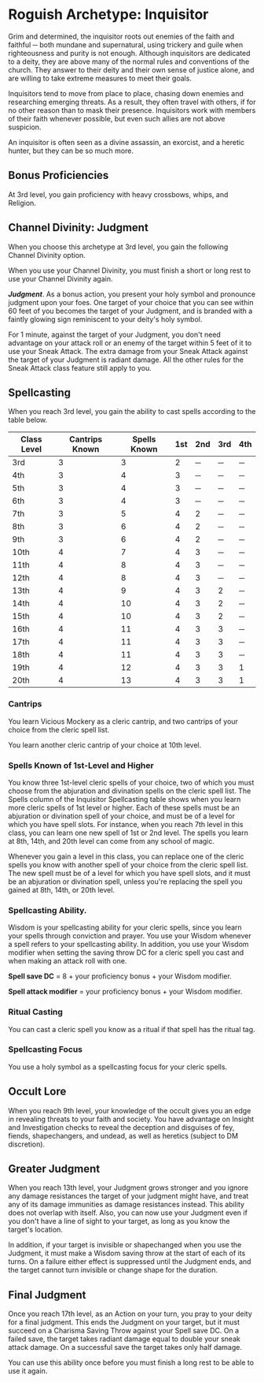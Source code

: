 # Roguish Archetype: Inquisitor
Grim and determined, the inquisitor roots out enemies of the faith and faithful ─ both mundane and supernatural, using trickery and guile when righteousness and purity is not enough. Although inquisitors are dedicated to a deity, they are above many of the normal rules and conventions of the church. They answer to their deity and their own sense of justice alone, and are willing to take extreme measures to meet their goals.

Inquisitors tend to move from place to place, chasing down enemies and researching emerging threats. As a result, they often travel with others, if for no other reason than to mask their presence. Inquisitors work with members of their faith whenever possible, but even such allies are not above suspicion.

An inquisitor is often seen as a divine assassin, an exorcist, and a heretic hunter, but they can be so much more.

## Bonus Proficiencies
At 3rd level, you gain proficiency with heavy crossbows, whips, and Religion.

## Channel Divinity: Judgment
When you choose this archetype at 3rd level, you gain the following Channel Divinity option.

When you use your Channel Divinity, you must finish a short or long rest to use your Channel Divinity again.

***Judgment***. As a bonus action, you present your holy symbol and pronounce judgment upon your foes. One target of your choice that you can see within 60 feet of you becomes the target of your Judgment, and is branded with a faintly glowing sign reminiscent to your deity's holy symbol.

For 1 minute, against the target of your Judgment, you don't need advantage on your attack roll or an enemy of the target within 5 feet of it to use your Sneak Attack. The extra damage from your Sneak Attack against the target of your Judgment is radiant damage. All the other rules for the Sneak Attack class feature still apply to you.

## Spellcasting
When you reach 3rd level, you gain the ability to cast spells according to the table below.

Class Level|Cantrips Known|Spells Known|1st|2nd|3rd|4th
-----------|--------------|------------|---|---|---|---
3rd|3|3|2|─|─|─
4th|3|4|3|─|─|─ 
5th|3|4|3|─|─|─ 
6th|3|4|3|─|─|─ 
7th|3|5|4|2|─|─ 
8th|3|6|4|2|─|─ 
9th|3|6|4|2|─|─ 
10th|4|7|4|3|─|─ 
11th|4|8|4|3|─|─ 
12th|4|8|4|3|─|─ 
13th|4|9|4|3|2|─ 
14th|4|10|4|3|2|─ 
15th|4|10|4|3|2|─ 
16th|4|11|4|3|3|─ 
17th|4|11|4|3|3|─ 
18th|4|11|4|3|3|─ 
19th|4|12|4|3|3|1 
20th|4|13|4|3|3|1

### Cantrips
You learn Vicious Mockery as a cleric cantrip, and two cantrips of your choice from the cleric spell list.

You learn another cleric cantrip of your choice at 10th level.

### Spells Known of 1st-Level and Higher
You know three 1st-level cleric spells of your choice, two of which you must choose from the abjuration and divination spells on the cleric spell list. The Spells column of the Inquisitor Spellcasting table shows when you learn more cleric spells of 1st level or higher. Each of these spells must be an abjuration or divination spell of your choice, and must be of a level for which you have spell slots. For instance, when you reach 7th level in this class, you can learn one new spell of 1st or 2nd level. The spells you learn at 8th, 14th, and 20th level can come from any school of magic.

Whenever you gain a level in this class, you can replace one of the cleric spells you know with another spell of your choice from the cleric spell list. The new spell must be of a level for which you have spell slots, and it must be an abjuration or divination spell, unless you're replacing the spell you gained at 8th, 14th, or 20th level.

### Spellcasting Ability.
Wisdom is your spellcasting ability for your cleric spells, since you learn your spells through conviction and prayer. You use your Wisdom whenever a spell refers to your spellcasting ability. In addition, you use your Wisdom modifier when setting the saving throw DC for a cleric spell you cast and when making an attack roll with one.

**Spell save DC** = 8 + your proficiency bonus + your Wisdom modifier.

**Spell attack modifier** = your proficiency bonus + your Wisdom modifier.

### Ritual Casting
You can cast a cleric spell you know as a ritual if that spell has the ritual tag.

### Spellcasting Focus
You use a holy symbol as a spellcasting focus for your cleric spells.

## Occult Lore
When you reach 9th level, your knowledge of the occult gives you an edge in revealing threats to your faith and society. You have advantage on Insight and Investigation checks to reveal the deception and disguises of fey, fiends, shapechangers, and undead, as well as heretics (subject to DM discretion).

## Greater Judgment
When you reach 13th level, your Judgment grows stronger and you ignore any damage resistances the target of your judgment might have, and treat any of its damage immunities as damage resistances instead. This ability does not overlap with itself. Also, you can now use your Judgment even if you don't have a line of sight to your target, as long as you know the target's location.

In addition, if your target is invisible or shapechanged when you use the Judgment, it must make a Wisdom saving throw at the start of each of its turns. On a failure either effect is suppressed until the Judgment ends, and the target cannot turn invisible or change shape for the duration.

## Final Judgment
Once you reach 17th level, as an Action on your turn, you pray to your deity for a final judgment. This ends the Judgment on your target, but it must succeed on a Charisma Saving Throw against your Spell save DC. On a failed save, the target takes radiant damage equal to double your sneak attack damage. On a successful save the target takes only half damage.

You can use this ability once before you must finish a long rest to be able to use it again.

